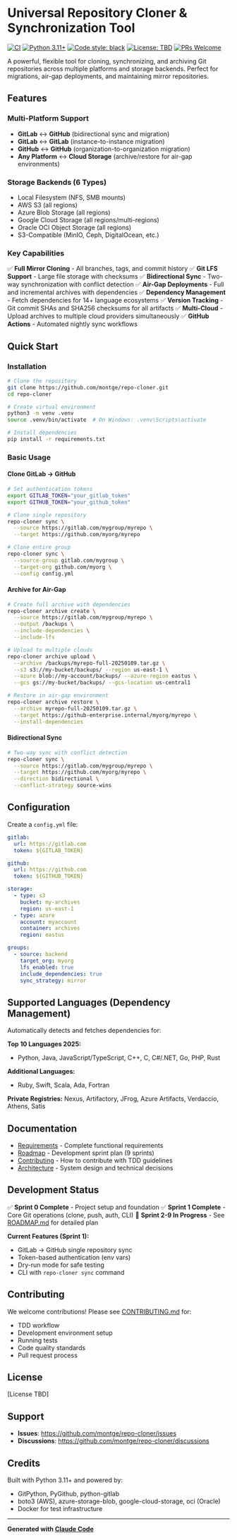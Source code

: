 # Universal Repository Cloner & Synchronization Tool

[![CI](https://github.com/montge/repo-cloner/actions/workflows/ci.yml/badge.svg)](https://github.com/montge/repo-cloner/actions/workflows/ci.yml)
[![Python 3.11+](https://img.shields.io/badge/python-3.11+-blue.svg)](https://www.python.org/downloads/)
[![Code style: black](https://img.shields.io/badge/code%20style-black-000000.svg)](https://github.com/psf/black)
[![License: TBD](https://img.shields.io/badge/license-TBD-lightgrey.svg)](LICENSE)
[![PRs Welcome](https://img.shields.io/badge/PRs-welcome-brightgreen.svg)](CONTRIBUTING.md)

A powerful, flexible tool for cloning, synchronizing, and archiving Git repositories across multiple platforms and storage backends. Perfect for migrations, air-gap deployments, and maintaining mirror repositories.

## Features

### Multi-Platform Support
- **GitLab** ↔ **GitHub** (bidirectional sync and migration)
- **GitLab** ↔ **GitLab** (instance-to-instance migration)
- **GitHub** ↔ **GitHub** (organization-to-organization migration)
- **Any Platform** ↔ **Cloud Storage** (archive/restore for air-gap environments)

### Storage Backends (6 Types)
- Local Filesystem (NFS, SMB mounts)
- AWS S3 (all regions)
- Azure Blob Storage (all regions)
- Google Cloud Storage (all regions/multi-regions)
- Oracle OCI Object Storage (all regions)
- S3-Compatible (MinIO, Ceph, DigitalOcean, etc.)

### Key Capabilities
✅ **Full Mirror Cloning** - All branches, tags, and commit history
✅ **Git LFS Support** - Large file storage with checksums
✅ **Bidirectional Sync** - Two-way synchronization with conflict detection
✅ **Air-Gap Deployments** - Full and incremental archives with dependencies
✅ **Dependency Management** - Fetch dependencies for 14+ language ecosystems
✅ **Version Tracking** - Git commit SHAs and SHA256 checksums for all artifacts
✅ **Multi-Cloud** - Upload archives to multiple cloud providers simultaneously
✅ **GitHub Actions** - Automated nightly sync workflows

## Quick Start

### Installation

```bash
# Clone the repository
git clone https://github.com/montge/repo-cloner.git
cd repo-cloner

# Create virtual environment
python3 -m venv .venv
source .venv/bin/activate  # On Windows: .venv\Scripts\activate

# Install dependencies
pip install -r requirements.txt
```

### Basic Usage

#### Clone GitLab → GitHub
```bash
# Set authentication tokens
export GITLAB_TOKEN="your_gitlab_token"
export GITHUB_TOKEN="your_github_token"

# Clone single repository
repo-cloner sync \
  --source https://gitlab.com/mygroup/myrepo \
  --target https://github.com/myorg/myrepo

# Clone entire group
repo-cloner sync \
  --source-group gitlab.com/mygroup \
  --target-org github.com/myorg \
  --config config.yml
```

#### Archive for Air-Gap
```bash
# Create full archive with dependencies
repo-cloner archive create \
  --source https://gitlab.com/mygroup/myrepo \
  --output /backups \
  --include-dependencies \
  --include-lfs

# Upload to multiple clouds
repo-cloner archive upload \
  --archive /backups/myrepo-full-20250109.tar.gz \
  --s3 s3://my-bucket/backups/ --region us-east-1 \
  --azure blob://my-account/backups/ --azure-region eastus \
  --gcs gs://my-bucket/backups/ --gcs-location us-central1

# Restore in air-gap environment
repo-cloner archive restore \
  --archive myrepo-full-20250109.tar.gz \
  --target https://github-enterprise.internal/myorg/myrepo \
  --install-dependencies
```

#### Bidirectional Sync
```bash
# Two-way sync with conflict detection
repo-cloner sync \
  --source https://gitlab.com/mygroup/myrepo \
  --target https://github.com/myorg/myrepo \
  --direction bidirectional \
  --conflict-strategy source-wins
```

## Configuration

Create a `config.yml` file:

```yaml
gitlab:
  url: https://gitlab.com
  token: ${GITLAB_TOKEN}

github:
  url: https://github.com
  token: ${GITHUB_TOKEN}

storage:
  - type: s3
    bucket: my-archives
    region: us-east-1
  - type: azure
    account: myaccount
    container: archives
    region: eastus

groups:
  - source: backend
    target_org: myorg
    lfs_enabled: true
    include_dependencies: true
    sync_strategy: mirror
```

## Supported Languages (Dependency Management)

Automatically detects and fetches dependencies for:

**Top 10 Languages 2025:**
- Python, Java, JavaScript/TypeScript, C++, C, C#/.NET, Go, PHP, Rust

**Additional Languages:**
- Ruby, Swift, Scala, Ada, Fortran

**Private Registries:**
Nexus, Artifactory, JFrog, Azure Artifacts, Verdaccio, Athens, Satis

## Documentation

- [Requirements](REQUIREMENTS.md) - Complete functional requirements
- [Roadmap](ROADMAP.md) - Development sprint plan (9 sprints)
- [Contributing](CONTRIBUTING.md) - How to contribute with TDD guidelines
- [Architecture](CLAUDE.md) - System design and technical decisions

## Development Status

✅ **Sprint 0 Complete** - Project setup and foundation
✅ **Sprint 1 Complete** - Core Git operations (clone, push, auth, CLI)
🚧 **Sprint 2-9 In Progress** - See [ROADMAP.md](ROADMAP.md) for detailed plan

**Current Features (Sprint 1):**
- GitLab → GitHub single repository sync
- Token-based authentication (env vars)
- Dry-run mode for safe testing
- CLI with `repo-cloner sync` command

## Contributing

We welcome contributions! Please see [CONTRIBUTING.md](CONTRIBUTING.md) for:
- TDD workflow
- Development environment setup
- Running tests
- Code quality standards
- Pull request process

## License

[License TBD]

## Support

- **Issues**: https://github.com/montge/repo-cloner/issues
- **Discussions**: https://github.com/montge/repo-cloner/discussions

## Credits

Built with Python 3.11+ and powered by:
- GitPython, PyGithub, python-gitlab
- boto3 (AWS), azure-storage-blob, google-cloud-storage, oci (Oracle)
- Docker for test infrastructure

---

**Generated with [Claude Code](https://claude.com/claude-code)**
